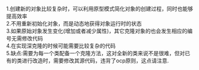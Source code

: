 1.创建新的对象比较复杂时，可以利用原型模式简化对象的创建过程，同时也能够提高效率<br/>
2.不用重新初始化对象，而是动态地获得对象运行时的状态<br/>
3.如果原始对象发生变化(增加或者减少属性)，其它克隆对象的也会发生相应的编号无需修改代码<br/>
4.在实现深克隆的时候可能需要比较复杂的代码<br/>
5.缺点:需要为每一个类配备一个克隆方法，这对全新的类来说不是很难，但对已有的类进行改造时，需要修改其源代码，违背了ocp原则，这点请注意.